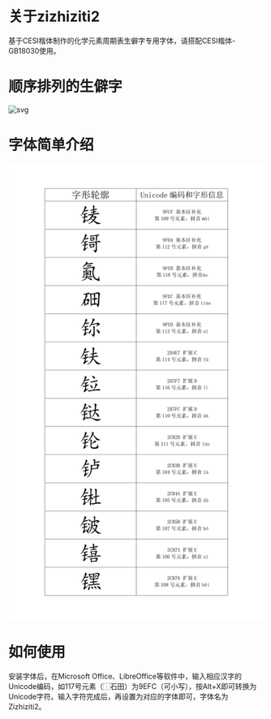 # 关于zizhiziti2
基于CESI楷体制作的化学元素周期表生僻字专用字体，请搭配CESI楷体-GB18030使用。
# 顺序排列的生僻字
![svg](https://github.com/lizipeng0013/zizhiziti2/blob/main/img/%E9%A1%BA%E5%BA%8F%E6%8E%92%E5%88%97.png)
# 字体简单介绍
![svg](https://github.com/lizipeng0013/zizhiziti2/blob/main/img/%E5%8C%96%E5%AD%A6%E5%85%83%E7%B4%A0%E7%94%9F%E5%83%BB%E5%AD%97.png)
# 如何使用
安装字体后，在Microsoft Office、LibreOffice等软件中，输入相应汉字的Unicode编码，如117号元素（⿰石田）为9EFC（可小写），按Alt+X即可转换为Unicode字符。输入字符完成后，再设置为对应的字体即可，字体名为Zizhiziti2。
